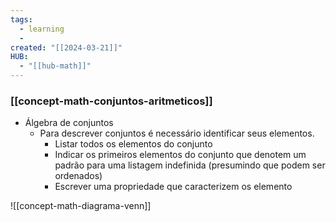 ```yaml
---
tags:
  - learning
  - 
created: "[[2024-03-21]]"
HUB:
  - "[[hub-math]]"
---
```

### [[concept-math-conjuntos-aritmeticos]]

- Álgebra de conjuntos
	- Para descrever conjuntos é necessário identificar seus elementos.
		- Listar todos os elementos do conjunto
		- Indicar os primeiros elementos do conjunto que denotem um padrão para uma listagem indefinida (presumindo que podem ser ordenados)
		- Escrever uma propriedade que caracterizem os elemento

![[concept-math-diagrama-venn]]